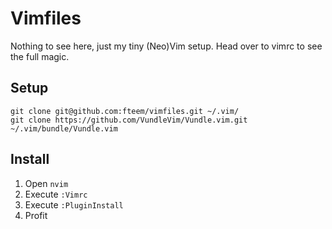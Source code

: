# Vimfiles

Nothing to see here, just my tiny (Neo)Vim setup. Head over to vimrc to see the
full magic.

## Setup

```
git clone git@github.com:fteem/vimfiles.git ~/.vim/
git clone https://github.com/VundleVim/Vundle.vim.git ~/.vim/bundle/Vundle.vim
```

## Install

1. Open `nvim`
2. Execute `:Vimrc`
3. Execute `:PluginInstall`
4. Profit
